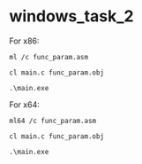 # windows_task_2

For x86:

    ml /c func_param.asm

    cl main.c func_param.obj

    .\main.exe

For x64:

    ml64 /c func_param.asm

    cl main.c func_param.obj

    .\main.exe
